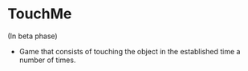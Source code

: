 # TouchMe

(In beta phase)

- Game that consists of touching the object in the established time a number of times.
